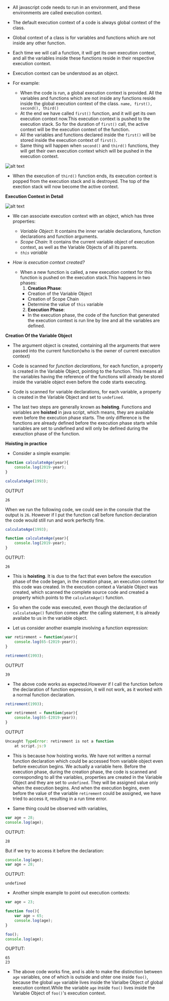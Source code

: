 * All javascript code needs to run in an environment, and these environments are called execution context.
* The default execution context of a code is always global context of the class. 
* Global context of a class is for variables and functions which are not inside any other function.
* Each time we will call a function, it will get its own execution context, and all the variables inside these functions reside in their respective execution context.
* Execution context can be understood as an object.


* For example:
  * When the code is run, a global execution context is provided. All the variables and functions which are not inside any functions reside inside the global execution context of the class. ```name, first(), second(), third()```
  * At the end we have called  ```first()``` function, and it will get its own execution context now.This execution context is pushed to the execution stack. So for the duration of ```first()``` call, the active context will be the execution context of the function.
  * All the variables and functions declared inside the ```first()``` will be stored inside the execution context of ```first()```.
  * Same thing will happen when ```second()``` and ```third()``` functions, they will get their own execution context which will be pushed in the execution context.

![alt text](https://github.com/shubhamgupta2901/javascript-notes/blob/master/assets/Screen%20Shot%202019-05-14%20at%2011.02.32.png "")

  *  When the execution of ```third()``` function ends, its execution context is popped from the execution stack and is destroyed. The top of the exection stack will now become the active context. 
  
**Execution Context in Detail**

![alt text](https://github.com/shubhamgupta2901/javascript-notes/blob/master/assets/Execution%20Context%20in%20detail.png "")

* We can associate execution context with an object, which has three properties:
  * *Variable Object*: It contains the inner variable declarations, function declarations and function arguments.
  * *Scope Chain*: It contains the current variable object of execution context, as well as the Variable Objects of all its parents.
  * *```this``` variable*

* *How is execution context created?*
  * When a new function is called, a new execution context for this function is pushed on the execution stack.This happens in two phases: 
    1. **Creation Phase**:
      * Creation of the Variable Object
      * Creation of Scope Chain
      * Determine the value of ```this``` variable
    2. **Execution Phase**: 
      * In the execution phase, the code of the function that generated the execution context is run line by line and all the variables are defined.

**Creation Of the Variable Object**
* The argument object is created, containing all the arguments that were passed into the current function(who is the owner of current execution context)
* Code is scanned for *function declarations*, for each function, a property is created in the Variable Object, pointing to the function. This means all the variables having the reference of the functions will already be stored inside the variable object even before the code starts executing.
* Code is scanned for variable declarations, for each variable, a property is created in the Variable Object and set to ```undefined```.

* The last two steps are generally known as **hoisting**. Functions and variables are **hoisted** in java script, which means, they are available even before the execution phase starts. The only difference is the functions are already defined before the execution phase starts while variables are set to undefined and will only be defined during the exeuction phase of the function. 

**Hoisting in practice**

* Consider a simple example:

```javascript
function calculateAge(year){
	console.log(2019-year);
}

calculateAge(1993);
```
OUTPUT
```
26
```
When we run the following code, we could see in the console that the output is ```26```. However if I put the function call before function declaration the code would still run and work perfectly fine.

```javascript
calculateAge(1993);

function calculateAge(year){
	console.log(2019-year);
}
```
OUTPUT:
```
26
```
* This is **hoisting**. It is due to the fact that even before the execution phase of the code began, in the creation phase, an execution context for this code was created. In the execution context a Variable Object was created, which scanned the complete source code and created a property which points to the ```calculateAge()``` function. 
* So when the code was executed, even though the declaration of ```calculateAge()``` function comes after the calling statement, it is already availabe to us in the variable object.


* Let us consider another example involving a function expression:

```javascript
var retirement = function(year){
	console.log(65-(2019-year));
}

retirement(1993);
```
OUTPUT
```
39
```

* The above code works as expected.However if I call the function before the declaration of function expression, it will not work, as it worked with a normal function declaration.

```javascript
retirement(1993);

var retirement = function(year){
	console.log(65-(2019-year));
}
```
OUTPUT
```javascript
Uncaught TypeError: retirement is not a function
    at script.js:9
```

* This is because how hoisting works. We have not written a normal function declaration which could be accessed from variable object even before execution begins. We actually a variable here. Before the execution phase, during the creation phase, the code is scanned and corresponding to all the variables, properties are created in the Variable Object and they are set to ```undefined```. They will be assigned value only when the execution begins. And when the execution begins, even before the value of the variable ```retirement``` could be assigned, we have tried to access it, resulting in a run time error.

* Same thing could be observed with variables,

```javascript
var age = 28;
console.log(age);
```
OUTPUT:
```
28
```
But if we try to access it before the declaration:
```javascript
console.log(age);
var age = 28;
```
OUTPUT:
```
undefined
```

* Another simple example to point out execution contexts:

``` javascript
var age = 23;

function foo(){
	var age = 65;
	console.log(age);
}

foo();
console.log(age);
```

OUPTUT:
```
65
23
```

* The above code works fine, and is able to make the distinction between ```age``` variables, one of which is outside and ohter one inside ```foo()```, because the global ```age``` variable lives inside the Varialbe Object of global execution context.While the variable ```age``` inside ```foo()``` lives inside the Variable Object of ```foo()```'s execution context.
    
